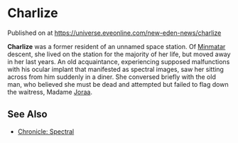 # Charlize
Published on  at https://universe.eveonline.com/new-eden-news/charlize

**Charlize** was a former resident of an unnamed space station. Of [Minmatar](1rpu7pfwTPVznAczjw2pOp) descent, she lived on the station for the majority of her life, but moved away in her last years. An old acquaintance, experiencing supposed malfunctions with his ocular implant that manifested as spectral images, saw her sitting across from him suddenly in a diner. She conversed briefly with the old man, who believed she must be dead and attempted but failed to flag down the waitress, Madame [Joraa](3pyB8eXdkI5yUVfcf5PgwS).

See Also
--------
-   [Chronicle: Spectral](42QUCbkW3Eo9CBU5Bir2Cq)
